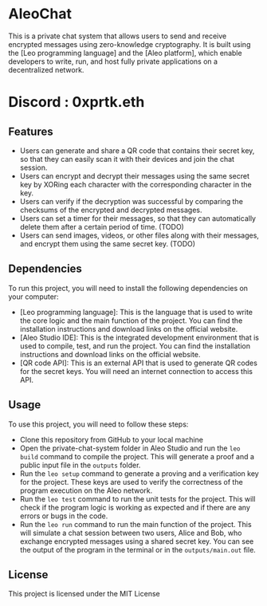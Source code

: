 # AleoChat


This is a private chat system that allows users to send and receive encrypted messages using zero-knowledge cryptography. It is built using the [Leo programming language] and the [Aleo platform], which enable developers to write, run, and host fully private applications on a decentralized network.
# Discord : 0xprtk.eth
## Features

- Users can generate and share a QR code that contains their secret key, so that they can easily scan it with their devices and join the chat session.
- Users can encrypt and decrypt their messages using the same secret key by XORing each character with the corresponding character in the key.
- Users can verify if the decryption was successful by comparing the checksums of the encrypted and decrypted messages.
- Users can set a timer for their messages, so that they can automatically delete them after a certain period of time. (TODO)
- Users can send images, videos, or other files along with their messages, and encrypt them using the same secret key. (TODO)

## Dependencies

To run this project, you will need to install the following dependencies on your computer:

- [Leo programming language]: This is the language that is used to write the core logic and the main function of the project. You can find the installation instructions and download links on the official website.
- [Aleo Studio IDE]: This is the integrated development environment that is used to compile, test, and run the project. You can find the installation instructions and download links on the official website.
- [QR code API]: This is an external API that is used to generate QR codes for the secret keys. You will need an internet connection to access this API.

## Usage

To use this project, you will need to follow these steps:

- Clone this repository from GitHub to your local machine
- Open the private-chat-system folder in Aleo Studio and run the `leo build` command to compile the project. This will generate a proof and a public input file in the `outputs` folder.
- Run the `leo setup` command to generate a proving and a verification key for the project. These keys are used to verify the correctness of the program execution on the Aleo network.
- Run the `leo test` command to run the unit tests for the project. This will check if the program logic is working as expected and if there are any errors or bugs in the code.
- Run the `leo run` command to run the main function of the project. This will simulate a chat session between two users, Alice and Bob, who exchange encrypted messages using a shared secret key. You can see the output of the program in the terminal or in the `outputs/main.out` file.

## License

This project is licensed under the MIT License 
